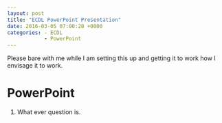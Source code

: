 ```yaml
---
layout: post
title: "ECDL PowerPoint Presentation"
date: 2016-03-05 07:00:28 +0000
categories: - ECDL
            - PowerPoint
---
```

Please bare with me while I am setting this up and getting it
to work how I envisage it to work.

# PowerPoint

1. What ever question is.
